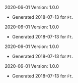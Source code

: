 2020-06-01 Version: 1.0.0
- Generated 2018-07-13 for `Ft`.

2020-06-01 Version: 1.0.0
- Generated 2018-07-13 for `Ft`.

2020-06-01 Version: 1.0.0
- Generated 2018-07-13 for `Ft`.

2020-06-01 Version: 1.0.0
- Generated 2018-07-13 for `Ft`.

